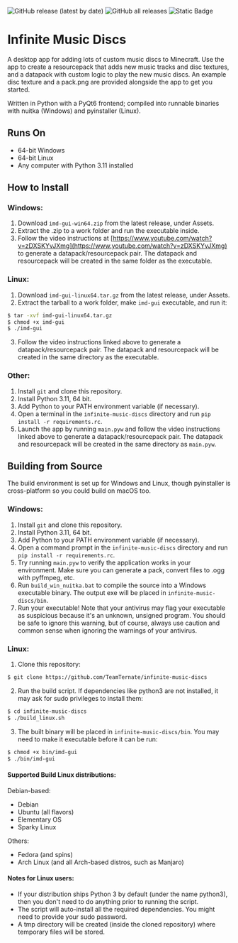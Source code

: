 ![GitHub release (latest by date)](https://img.shields.io/github/downloads/TeamTernate/infinite-music-discs/latest/total?label=downloads%20%28latest%29) ![GitHub all releases](https://img.shields.io/github/downloads/TeamTernate/infinite-music-discs/total?label=total%20downloads) ![Static Badge](https://img.shields.io/badge/available_for-1.14_%E2%80%94_1.21.4-blue)

# Infinite Music Discs
A desktop app for adding lots of custom music discs to Minecraft. Use the app to create a resourcepack that adds new music tracks and disc textures, and a datapack with custom logic to play the new music discs. An example disc texture and a pack.png are provided alongside the app to get you started.

Written in Python with a PyQt6 frontend; compiled into runnable binaries with nuitka (Windows) and pyinstaller (Linux).

## Runs On
- 64-bit Windows
- 64-bit Linux
- Any computer with Python 3.11 installed

## How to Install

### Windows:
1. Download `imd-gui-win64.zip` from the latest release, under Assets.
2. Extract the .zip to a work folder and run the executable inside.
3. Follow the video instructions at [https://www.youtube.com/watch?v=zDXSKYvJXmg](https://www.youtube.com/watch?v=zDXSKYvJXmg) to generate a datapack/resourcepack pair. The datapack and resourcepack will be created in the same folder as the executable.

### Linux:
1. Download `imd-gui-linux64.tar.gz` from the latest release, under Assets.
2. Extract the tarball to a work folder, make `imd-gui` executable, and run it:
```bash
$ tar -xvf imd-gui-linux64.tar.gz
$ chmod +x imd-gui
$ ./imd-gui
```
3. Follow the video instructions linked above to generate a datapack/resourcepack pair. The datapack and resourcepack will be created in the same directory as the executable.

### Other:
1. Install `git` and clone this repository.
2. Install Python 3.11, 64 bit.
3. Add Python to your PATH environment variable (if necessary).
4. Open a terminal in the `infinite-music-discs` directory and run `pip install -r requirements.rc`.
5. Launch the app by running `main.pyw` and follow the video instructions linked above to generate a datapack/resourcepack pair. The datapack and resourcepack will be created in the same directory as `main.pyw`.

## Building from Source
The build environment is set up for Windows and Linux, though pyinstaller is cross-platform so you could build on macOS too.

### Windows:
1. Install `git` and clone this repository.
2. Install Python 3.11, 64 bit.
3. Add Python to your PATH environment variable (if necessary).
4. Open a command prompt in the `infinite-music-discs` directory and run `pip install -r requirements.rc`.
5. Try running `main.pyw` to verify the application works in your environment. Make sure you can generate a pack, convert files to .ogg with pyffmpeg, etc.
6. Run `build_win_nuitka.bat` to compile the source into a Windows executable binary. The output exe will be placed in `infinite-music-discs/bin`.
7. Run your executable! Note that your antivirus may flag your executable as suspicious because it's an unknown, unsigned program. You should be safe to ignore this warning, but of course, always use caution and common sense when ignoring the warnings of your antivirus.

### Linux:
1. Clone this repository:
```bash
$ git clone https://github.com/TeamTernate/infinite-music-discs
```
2. Run the build script. If dependencies like python3 are not installed, it may ask for sudo privileges to install them:
```bash
$ cd infinite-music-discs
$ ./build_linux.sh
```
3. The built binary will be placed in `infinite-music-discs/bin`. You may need to make it executable before it can be run:
```bash
$ chmod +x bin/imd-gui
$ ./bin/imd-gui
```

#### Supported Build Linux distributions:
Debian-based:
- Debian
- Ubuntu (all flavors)
- Elementary OS
- Sparky Linux

Others:
- Fedora (and spins)
- Arch Linux (and all Arch-based distros, such as Manjaro)

#### Notes for Linux users:
- If your distribution ships Python 3 by default (under the name python3), then you don't need to do anything prior to running the script.
- The script will auto-install all the required dependencies. You might need to provide your sudo password.
- A tmp directory will be created (inside the cloned repository) where temporary files will be stored.
